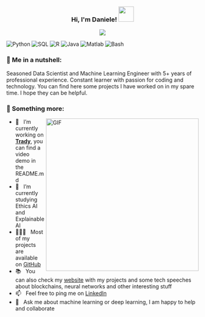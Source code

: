 <h3 align="center">
  Hi, I'm Daniele!
  <img src="https://media.giphy.com/media/hvRJCLFzcasrR4ia7z/giphy.gif" width="40">
</h3>

<p align="center"> 
    <img src="https://readme-typing-svg.herokuapp.com?color=%230A05FF&size=25&center=true&vCenter=true&lines=Senior+Data+Scientist;Machine+Learning+Engineer;Always+learning+new+things">
</p>

![Python](https://img.shields.io/badge/Python-Expert-red)
![SQL](https://img.shields.io/badge/SQL-Expert-orange)
![R](https://img.shields.io/badge/R-Intermediate-yellow)
![Java](https://img.shields.io/badge/Java-Intermediate-green)
![Matlab](https://img.shields.io/badge/Matlab-Basic-brown)
![Bash](https://img.shields.io/badge/Bash-Intermediate-blue)

### 🧐 Me in a nutshell:

Seasoned Data Scientist and Machine Learning Engineer with 5+ years of professional experience. Constant learner with passion for coding and technology. You can find here some projects I have worked on in my spare time. I hope they can be helpful.

### 🧐 Something more:

<img align="right" alt="GIF" src="https://user-images.githubusercontent.com/29163695/138174917-a9ec8b4e-0658-41e9-8ec1-fb4e744f4fe0.gif" width="400px"/>

- 🔭 &nbsp; I’m currently working on [**Trady**](https://github.com/danieled3/Autotrading), you can find a video demo in the README.md
- 🌱 &nbsp; I’m currently studying Ethics AI and Explainable AI 
- 👨🏻‍💻 &nbsp; Most of my projects are available on [GitHub](https://github.com/danieled3/danieled3?tab=repositories)
- 📚 &nbsp; You can also check my [website](https://danieled3.github.io/Data_Science_Portfolio/)  with my projects and some tech speeches about blockchains, neural networks and other interesting stuff
- 📫 &nbsp; Feel free to ping me on [LinkedIn](https://www.linkedin.com/in/danieledan)
- 💬 &nbsp; Ask me about machine learning or deep learning, I am happy to help and collaborate

<p align="center">
    <img title="" alt="" src="https://github-readme-stats.vercel.app/api/top-langs/?username=danieled3&layout=compact&theme=react&border=61dafb&hide_border=true"/>
</p>
